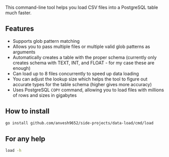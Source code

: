 This command-line tool helps you load CSV files into a PostgreSQL table much faster.

## Features
- Supports glob pattern matching
- Allows you to pass multiple files or multiple valid glob patterns as arguments
- Automatically creates a table with the proper schema (currently only creates schema with TEXT, INT, and FLOAT - for my case these are enough)
- Can load up to 8 files concurrently to speed up data loading
- You can adjust the lookup size which helps the tool to figure out accurate types for the table schema (higher gives more accuracy)
- Uses PostgreSQL `COPY` command, allowing you to load files with millions of rows and sizes in gigabytes

## How to install
```sh
go install github.com/anvesh9652/side-projects/data-load/cmd/load
```

## For any help
```sh
load -h
```